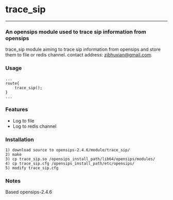 # trace_sip
---

### An opensips module used to trace sip information from opensips

trace_sip module aiming to trace sip information from opensips and 
store them to file or redis channel.
contact address: zjbhuxian@gmail.com.

### Usage

	...
	route{
		trace_sip();
	}
	...


### Features

- Log to file
- Log to redis channel

### Installation

	1) download source to opensips-2.4.6/module/trace_sip/
	2) make
	3) cp trace_sip.so /opensips_install_path/lib64/opensips/modules/
	4) cp trace_sip.cfg /opensips_install_path/etc/opensips/
	5) modify trace_sip.cfg

### Notes

Based opensips-2.4.6

